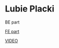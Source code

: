 # Lubie Placki

BE part

[FE part](https://github.com/krupinskij/lubie-placki-fe)

[VIDEO](https://drive.google.com/file/d/1BEaCejCrjv3XSFbqUg6PfZUmE4LLYfLH/view)
